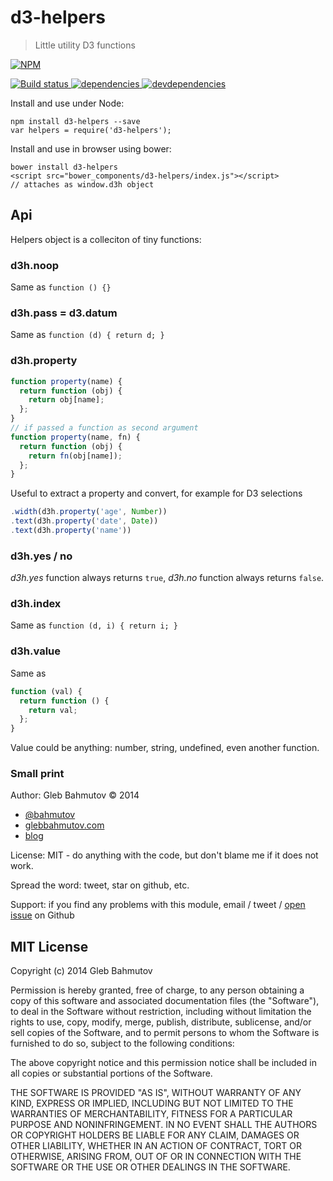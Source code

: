 # d3-helpers

> Little utility D3 functions

[![NPM][d3-helpers-icon] ][d3-helpers-url]

[![Build status][d3-helpers-ci-image] ][d3-helpers-ci-url]
[![dependencies][d3-helpers-dependencies-image] ][d3-helpers-dependencies-url]
[![devdependencies][d3-helpers-devdependencies-image] ][d3-helpers-devdependencies-url]

Install and use under Node:

```
npm install d3-helpers --save
var helpers = require('d3-helpers');
```

Install and use in browser using bower:

```
bower install d3-helpers
<script src="bower_components/d3-helpers/index.js"></script>
// attaches as window.d3h object
```

## Api

Helpers object is a colleciton of tiny functions:

### d3h.noop

Same as `function () {}`

### d3h.pass = d3.datum

Same as `function (d) { return d; }`

### d3h.property

```js
function property(name) {
  return function (obj) {
    return obj[name];
  };
}
// if passed a function as second argument
function property(name, fn) {
  return function (obj) {
    return fn(obj[name]);
  };
}
```

Useful to extract a property and convert, for example for D3 selections

```js
.width(d3h.property('age', Number))
.text(d3h.property('date', Date))
.text(d3h.property('name'))
```

### d3h.yes / no

*d3h.yes* function always returns `true`,
*d3h.no* function always returns `false`.

### d3h.index

Same as `function (d, i) { return i; }`

### d3h.value

Same as

```js
function (val) {
  return function () {
    return val;
  };
}
```

Value could be anything: number, string, undefined, even another function.

### Small print

Author: Gleb Bahmutov &copy; 2014

* [@bahmutov](https://twitter.com/bahmutov)
* [glebbahmutov.com](http://glebbahmutov.com)
* [blog](http://bahmutov.calepin.co/)

License: MIT - do anything with the code, but don't blame me if it does not work.

Spread the word: tweet, star on github, etc.

Support: if you find any problems with this module, email / tweet /
[open issue](https://github.com/bahmutov/d3-helpers/issues) on Github

## MIT License

Copyright (c) 2014 Gleb Bahmutov

Permission is hereby granted, free of charge, to any person
obtaining a copy of this software and associated documentation
files (the "Software"), to deal in the Software without
restriction, including without limitation the rights to use,
copy, modify, merge, publish, distribute, sublicense, and/or sell
copies of the Software, and to permit persons to whom the
Software is furnished to do so, subject to the following
conditions:

The above copyright notice and this permission notice shall be
included in all copies or substantial portions of the Software.

THE SOFTWARE IS PROVIDED "AS IS", WITHOUT WARRANTY OF ANY KIND,
EXPRESS OR IMPLIED, INCLUDING BUT NOT LIMITED TO THE WARRANTIES
OF MERCHANTABILITY, FITNESS FOR A PARTICULAR PURPOSE AND
NONINFRINGEMENT. IN NO EVENT SHALL THE AUTHORS OR COPYRIGHT
HOLDERS BE LIABLE FOR ANY CLAIM, DAMAGES OR OTHER LIABILITY,
WHETHER IN AN ACTION OF CONTRACT, TORT OR OTHERWISE, ARISING
FROM, OUT OF OR IN CONNECTION WITH THE SOFTWARE OR THE USE OR
OTHER DEALINGS IN THE SOFTWARE.

[d3-helpers-icon]: https://nodei.co/npm/d3-helpers.png?downloads=true
[d3-helpers-url]: https://npmjs.org/package/d3-helpers
[d3-helpers-ci-image]: https://travis-ci.org/bahmutov/d3-helpers.png?branch=master
[d3-helpers-ci-url]: https://travis-ci.org/bahmutov/d3-helpers
[d3-helpers-dependencies-image]: https://david-dm.org/bahmutov/d3-helpers.png
[d3-helpers-dependencies-url]: https://david-dm.org/bahmutov/d3-helpers
[d3-helpers-devdependencies-image]: https://david-dm.org/bahmutov/d3-helpers/dev-status.png
[d3-helpers-devdependencies-url]: https://david-dm.org/bahmutov/d3-helpers#info=devDependencies
